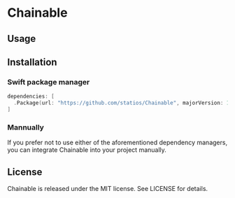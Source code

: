 # Chainable

## Usage

## Installation

### Swift package manager

```swift
dependencies: [
  .Package(url: "https://github.com/statios/Chainable", majorVersion: 1)
]
```

### Mannually

If you prefer not to use either of the aforementioned dependency managers, you can integrate Chainable into your project manually.

## License

Chainable is released under the MIT license. See LICENSE for details.
